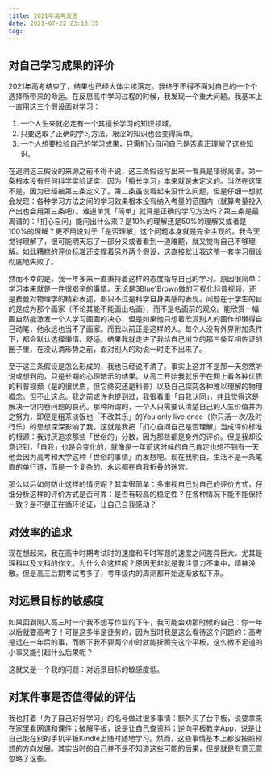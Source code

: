 ```yaml
---
title: 2021年高考反思
date: 2021-07-22 23:13:35
tag:
---
```


## 对自己学习成果的评价

2021年高考结束了，结果也已经大体尘埃落定。我终于不得不面对自己的一个个选择所带来的命运。在反思高中学习过程的时候，我发现一个重大问题。我基本上一直用这三个假设面对学习：

1. 一个人生来就必定有一个其擅长学习的知识领域。
2. 只要选取了正确的学习方法，艰涩的知识也会变得简单。
3. 一个人想要检验自己的学习成果，只需扪心自问自己是否真正理解了这些知识。

在追溯这三假设的来源之前不得不说，这三条假设写出来一看真是错得离谱。第一条根本没有任何科学实验证实，因为「擅长学习」本来就是未定义的。当然在这里不是，因为已经被第三条定义了。第二条虽说看起来没什么问题，但是仔细一想就会发现：各种学习方法之间的学习效果根本没有纳入考量的范围内（就算考量投入产出也会用第三条吧）。难道单凭「简单」就算是正确的学习方法吗？第三条是最离谱的：「扪心自问」能问出什么来？是10%的理解还是50%的理解又或者是100%的理解？更不用说对于「是否理解」这个问题本身就是完全主观的。我今天觉得理解了，很可能明天忘了一部分又或者看到一道难题，就又觉得自己不够理解。如此糟糕的评价标准还支撑着另外两个假设，这直接就让我这整一套学习假设彻底地失败了。

然而不幸的是，我一年多来一直秉持着这样的态度指导自己的学习。原因很简单：学习本来就是一件很艰辛的事情。无论是3Blue1Brown做的可视化科普视频，还是费曼对物理学的精彩表述，都只不过是科学自身美感的表现。问题在于学生的目的是成为那个画家（不论其能不能画出名画），而不是名画前的观众。能欣赏一幅画自然能激发一个人学习画画的决心，但是如果他只想着欣赏别人的画作却懒得自己动笔，他永远也当不了画家。而我以前正是这样的人。每个人没有外界附加条件下，都会默认选择懒惰、舒适。结果我就走进了我给自己树立的那三条互相佐证的圈子里，在没认清形势之前，面对别人的劝说一时走不出来了。

至于这三条假设是怎么形成的，我也已经说不清了。事实上这并不是那一天忽然听说或想到的，只是长期的心理暗示的结果。从高二开始我就乐于在网上看各种优质的科普视频（是的很优质，但它终究还是科普）以及自己探究各种难以理解的物理概念。但不止这点。我之前或许也提到过，我很看重「自我认同」，并且觉得这是解决一切内卷问题的良药。那种所谓的，一个人只需要认清楚自己的人生价值并为之努力，即便是粗茶淡饭也「不改其乐」的You only live once（你只活一次/及时行乐）的思想深深影响了我。这就是我把「扪心自问自己是否理解」当成评价标准的根源：我讨厌追求那些「世俗的」分数，因为那些都是身外的评价。但是我却没意识到，「自我」也是会变化的，就像是一年前这时候的自己肯定也想不到有一天他会因为高考和大学这种「世俗的事情」而发愁吧。现在我明白，生活不是一条笔直的单行道，而是一个复杂的、永远都在自我折叠的迷宫。

那么以后如何防止这样的情况呢？其实很简单：多审视自己对自己的评价方式，仔细分析这样的评价方式是否可靠：是否有较高的稳定性？在各种情况下能不能保持一致？是不是正在循环论证，让自己自我感动？

## 对效率的追求

现在想起来，我在高中时期考试时的速度和平时写题的速度之间差异巨大。尤其是理科以及文科的作文。为什么会这样呢？原因无非就是我注意力不集中，精神涣散。但是高三后期考试考多了，考年级内的周测都开始逐渐放松下来。

## 对远景目标的敏感度

如果回到刚入高三时一个我不想写作业的下午，我可能会劝那时候的自己：你一年以后就要高考了！可是这多半是徒劳的，因为当时我是这么看待这个问题的：高考是远在一年后的事，而眼下我不要两个小时就能折腾完这个平板，这么微不足道的小事又能引起什么后果呢？

这就又是一个我的问题：对远景目标的敏感度低。

## 对某件事是否值得做的评估

我也打着「为了自己好好学习」的名号做过很多事情：额外买了台平板，说要拿来在家里看网课和课件；破解平板，说是让自己查资料；逆向平板教学App，说是让自己能在别的手机平板Kindle上随时随地学习。然而，这些事情基本上都没按照预想的方向发展。其实当时的自己并不是不知道这些可能的后果，但是就是有意无意忽略了这些。

